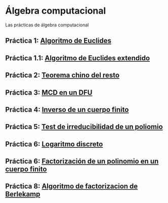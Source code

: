 # Álgebra computacional
Las prácticas de álgebra computacional
## Práctica 1: [Algoritmo de Euclides](https://github.com/jsainero/alcomp/blob/master/pr1.mw)
## Práctica 1.1: [Algoritmo de Euclides extendido](https://github.com/jsainero/alcomp/blob/master/pr1ext.mw)
## Práctica 2: [Teorema chino del resto](https://github.com/jsainero/alcomp/blob/master/pr2.mw)
## Práctica 3: [MCD en un DFU](https://github.com/jsainero/alcomp/blob/master/pr3.mw)
## Práctica 4: [Inverso de un cuerpo finito](https://github.com/jsainero/alcomp/blob/master/pr4.mw)
## Práctica 5: [Test de irreducibilidad de un poliomio](https://github.com/jsainero/alcomp/blob/master/pr5.mw)
## Práctica 6: [Logaritmo discreto](https://github.com/jsainero/alcomp/blob/master/pr6.mw)
## Práctica 6: [Factorización de un polinomio en un cuerpo finito](https://github.com/jsainero/alcomp/blob/master/pr7.mw)
## Práctica 8: [Algoritmo de factorizacion de Berlekamp](https://github.com/jsainero/alcomp/blob/master/pr8.mw)

